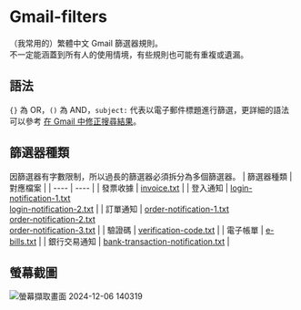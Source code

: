 # Gmail-filters
（我常用的）繁體中文 Gmail 篩選器規則。  
不一定能涵蓋到所有人的使用情境，有些規則也可能有重複或遺漏。
## 語法
`{}` 為 OR，`()` 為 AND，`subject:` 代表以電子郵件標題進行篩選，更詳細的語法可以參考 [在 Gmail 中修正搜尋結果](https://support.google.com/mail/answer/7190?hl=zh-Hant)。
## 篩選器種類
因篩選器有字數限制，所以過長的篩選器必須拆分為多個篩選器。
| 篩選器種類 | 對應檔案 |
| ---- | ---- |
| 發票收據 | [invoice.txt](https://github.com/trevor1112/Gmail-filters/blob/4fe1973cf67e1c69d4f4aaf56b620fae5d3c4387/invoice.txt) |
| 登入通知 | [login-notification-1.txt](https://github.com/trevor1112/Gmail-filters/blob/4fe1973cf67e1c69d4f4aaf56b620fae5d3c4387/login-notification-1.txt)<br>[login-notification-2.txt](https://github.com/trevor1112/Gmail-filters/blob/4fe1973cf67e1c69d4f4aaf56b620fae5d3c4387/login-notification-2.txt) |
| 訂單通知 | [order-notification-1.txt](https://github.com/trevor1112/Gmail-filters/blob/4fe1973cf67e1c69d4f4aaf56b620fae5d3c4387/order-notification-1.txt)<br>[order-notification-2.txt](https://github.com/trevor1112/Gmail-filters/blob/4fe1973cf67e1c69d4f4aaf56b620fae5d3c4387/order-notification-2.txt)<br>[order-notification-3.txt](https://github.com/trevor1112/Gmail-filters/blob/4fe1973cf67e1c69d4f4aaf56b620fae5d3c4387/order-notification-3.txt) |
| 驗證碼 | [verification-code.txt](https://github.com/trevor1112/Gmail-filters/blob/4fe1973cf67e1c69d4f4aaf56b620fae5d3c4387/verification-code.txt) |
| 電子帳單 | [e-bills.txt](https://github.com/trevor1112/Gmail-filters/blob/4fe1973cf67e1c69d4f4aaf56b620fae5d3c4387/e-bills.txt) |
| 銀行交易通知 | [bank-transaction-notification.txt](https://github.com/trevor1112/Gmail-filters/blob/4fe1973cf67e1c69d4f4aaf56b620fae5d3c4387/bank-transaction-notification.txt) |
## 螢幕截圖
![螢幕擷取畫面 2024-12-06 140319](https://github.com/user-attachments/assets/c533be80-c982-4c90-a130-8b1f25dae359)
